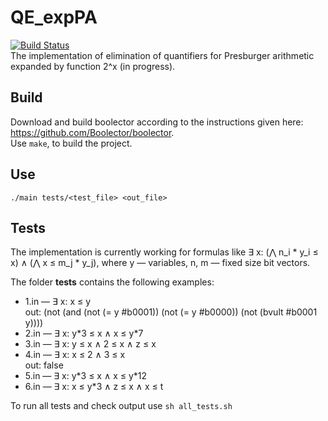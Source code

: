 # QE_expPA
[![Build Status](https://travis-ci.org/AnzhelaSukhanova/QE_expPA.svg?branch=main)](https://travis-ci.org/AnzhelaSukhanova/QE_expPA)  
The implementation of elimination of quantifiers for Presburger arithmetic expanded by function 2^x (in progress).

## Build
Download and build boolector according to the instructions given here: https://github.com/Boolector/boolector.  
Use `make`, to build the project.

## Use
`./main tests/<test_file> <out_file>`

## Tests
The implementation is currently working for formulas like ∃ x: (⋀ n\_i * y\_i ≤ x) ∧ (⋀ x ≤ m\_j * y\_j), where y — variables, n, m — fixed size bit vectors.  

The folder **tests** contains the following examples:  
* 1.in — ∃ x: x ≤ y  
out: (not (and (not (= y #b0001)) (not (= y #b0000)) (not (bvult #b0001 y))))  
* 2.in — ∃ x: y\*3 ≤ x ∧ x ≤ y\*7  
* 3.in — ∃ x: y ≤ x ∧ 2 ≤ x ∧ z ≤ x   
* 4.in — ∃ x: x ≤ 2 ∧ 3 ≤ x  
out: false  
* 5.in — ∃ x: y\*3 ≤ x ∧ x ≤ y\*12  
* 6.in — ∃ x: x ≤ y\*3 ∧ z ≤ x ∧ x ≤ t  

To run all tests and check output use `sh all_tests.sh`
